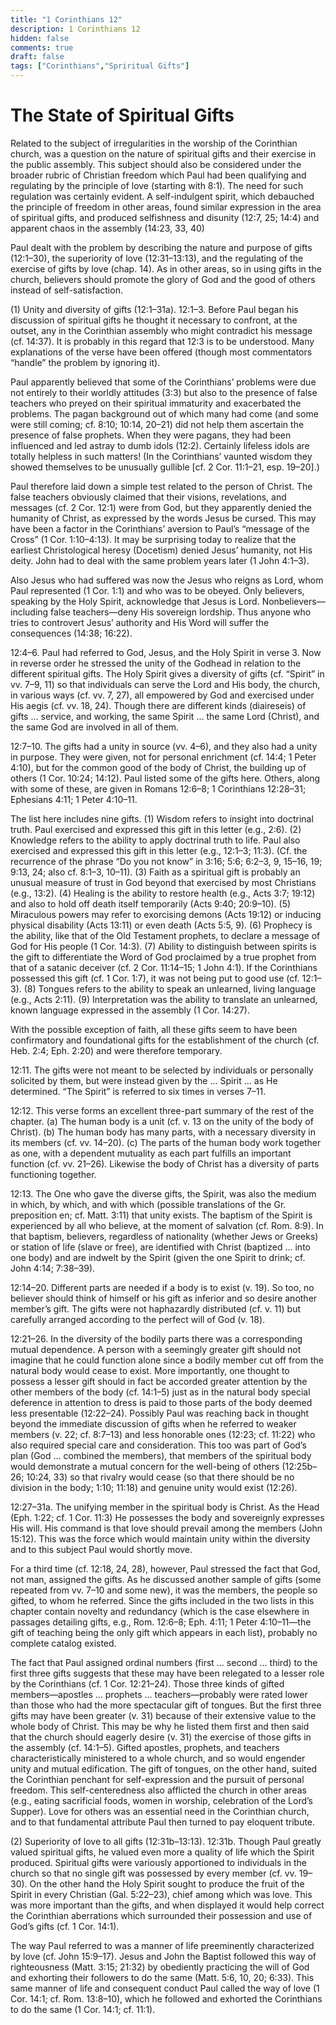```yaml
---
title: "1 Corinthians 12"
description: 1 Corinthians 12
hidden: false
comments: true
draft: false
tags: ["Corinthians","Spriritual Gifts"]
---
```

# The State of Spiritual Gifts

Related to the subject of irregularities in the worship of the Corinthian church, was a question on the nature of spiritual gifts and their exercise in the public assembly. This subject should also be considered under the broader rubric of Christian freedom which Paul had been qualifying and regulating by the principle of love (starting with 8:1). The need for such regulation was certainly evident. A self-indulgent spirit, which debauched the principle of freedom in other areas, found similar expression in the area of spiritual gifts, and produced selfishness and disunity (12:7, 25; 14:4) and apparent chaos in the assembly (14:23, 33, 40)

Paul dealt with the problem by describing the nature and purpose of gifts (12:1–30), the superiority of love (12:31–13:13), and the regulating of the exercise of gifts by love (chap. 14). As in other areas, so in using gifts in the church, believers should promote the glory of God and the good of others instead of self-satisfaction.

(1) Unity and diversity of gifts (12:1–31a). 12:1–3. Before Paul began his discussion of spiritual gifts he thought it necessary to confront, at the outset, any in the Corinthian assembly who might contradict his message (cf. 14:37). It is probably in this regard that 12:3 is to be understood. Many explanations of the verse have been offered (though most commentators “handle” the problem by ignoring it).

Paul apparently believed that some of the Corinthians’ problems were due not entirely to their worldly attitudes (3:3) but also to the presence of false teachers who preyed on their spiritual immaturity and exacerbated the problems. The pagan background out of which many had come (and some were still coming; cf. 8:10; 10:14, 20–21) did not help them ascertain the presence of false prophets. When they were pagans, they had been influenced and led astray to dumb idols (12:2). Certainly lifeless idols are totally helpless in such matters! (In the Corinthians’ vaunted wisdom they showed themselves to be unusually gullible [cf. 2 Cor. 11:1–21, esp. 19–20].)

Paul therefore laid down a simple test related to the person of Christ. The false teachers obviously claimed that their visions, revelations, and messages (cf. 2 Cor. 12:1) were from God, but they apparently denied the humanity of Christ, as expressed by the words Jesus be cursed. This may have been a factor in the Corinthians’ aversion to Paul’s “message of the Cross” (1 Cor. 1:10–4:13). It may be surprising today to realize that the earliest Christological heresy (Docetism) denied Jesus’ humanity, not His deity. John had to deal with the same problem years later (1 John 4:1–3).

Also Jesus who had suffered was now the Jesus who reigns as Lord, whom Paul represented (1 Cor. 1:1) and who was to be obeyed. Only believers, speaking by the Holy Spirit, acknowledge that Jesus is Lord. Nonbelievers—including false teachers—deny His sovereign lordship. Thus anyone who tries to controvert Jesus’ authority and His Word will suffer the consequences (14:38; 16:22).

12:4–6. Paul had referred to God, Jesus, and the Holy Spirit in verse 3. Now in reverse order he stressed the unity of the Godhead in relation to the different spiritual gifts. The Holy Spirit gives a diversity of gifts (cf. “Spirit” in vv. 7–9, 11) so that individuals can serve the Lord and His body, the church, in various ways (cf. vv. 7, 27), all empowered by God and exercised under His aegis (cf. vv. 18, 24). Though there are different kinds (diaireseis) of gifts … service, and working, the same Spirit … the same Lord (Christ), and the same God are involved in all of them.

12:7–10. The gifts had a unity in source (vv. 4–6), and they also had a unity in purpose. They were given, not for personal enrichment (cf. 14:4; 1 Peter 4:10), but for the common good of the body of Christ, the building up of others (1 Cor. 10:24; 14:12). Paul listed some of the gifts here. Others, along with some of these, are given in Romans 12:6–8; 1 Corinthians 12:28–31; Ephesians 4:11; 1 Peter 4:10–11.

The list here includes nine gifts. (1) Wisdom refers to insight into doctrinal truth. Paul exercised and expressed this gift in this letter (e.g., 2:6). (2) Knowledge refers to the ability to apply doctrinal truth to life. Paul also exercised and expressed this gift in this letter (e.g., 12:1–3; 11:3). (Cf. the recurrence of the phrase “Do you not know” in 3:16; 5:6; 6:2–3, 9, 15–16, 19; 9:13, 24; also cf. 8:1–3, 10–11). (3) Faith as a spiritual gift is probably an unusual measure of trust in God beyond that exercised by most Christians (e.g., 13:2). (4) Healing is the ability to restore health (e.g., Acts 3:7; 19:12) and also to hold off death itself temporarily (Acts 9:40; 20:9–10). (5) Miraculous powers may refer to exorcising demons (Acts 19:12) or inducing physical disability (Acts 13:11) or even death (Acts 5:5, 9). (6) Prophecy is the ability, like that of the Old Testament prophets, to declare a message of God for His people (1 Cor. 14:3). (7) Ability to distinguish between spirits is the gift to differentiate the Word of God proclaimed by a true prophet from that of a satanic deceiver (cf. 2 Cor. 11:14–15; 1 John 4:1). If the Corinthians possessed this gift (cf. 1 Cor. 1:7), it was not being put to good use (cf. 12:1–3). (8) Tongues refers to the ability to speak an unlearned, living language (e.g., Acts 2:11). (9) Interpretation was the ability to translate an unlearned, known language expressed in the assembly (1 Cor. 14:27).

With the possible exception of faith, all these gifts seem to have been confirmatory and foundational gifts for the establishment of the church (cf. Heb. 2:4; Eph. 2:20) and were therefore temporary.

12:11. The gifts were not meant to be selected by individuals or personally solicited by them, but were instead given by the … Spirit … as He determined. “The Spirit” is referred to six times in verses 7–11.

12:12. This verse forms an excellent three-part summary of the rest of the chapter. (a) The human body is a unit (cf. v. 13 on the unity of the body of Christ). (b) The human body has many parts, with a necessary diversity in its members (cf. vv. 14–20). (c) The parts of the human body work together as one, with a dependent mutuality as each part fulfills an important function (cf. vv. 21–26). Likewise the body of Christ has a diversity of parts functioning together.

12:13. The One who gave the diverse gifts, the Spirit, was also the medium in which, by which, and with which (possible translations of the Gr. preposition en; cf. Matt. 3:11) that unity exists. The baptism of the Spirit is experienced by all who believe, at the moment of salvation (cf. Rom. 8:9). In that baptism, believers, regardless of nationality (whether Jews or Greeks) or station of life (slave or free), are identified with Christ (baptized … into one body) and are indwelt by the Spirit (given the one Spirit to drink; cf. John 4:14; 7:38–39).

12:14–20. Different parts are needed if a body is to exist (v. 19). So too, no believer should think of himself or his gift as inferior and so desire another member’s gift. The gifts were not haphazardly distributed (cf. v. 11) but carefully arranged according to the perfect will of God (v. 18).

12:21–26. In the diversity of the bodily parts there was a corresponding mutual dependence. A person with a seemingly greater gift should not imagine that he could function alone since a bodily member cut off from the natural body would cease to exist. More importantly, one thought to possess a lesser gift should in fact be accorded greater attention by the other members of the body (cf. 14:1–5) just as in the natural body special deference in attention to dress is paid to those parts of the body deemed less presentable (12:22–24). Possibly Paul was reaching back in thought beyond the immediate discussion of gifts when he referred to weaker members (v. 22; cf. 8:7–13) and less honorable ones (12:23; cf. 11:22) who also required special care and consideration. This too was part of God’s plan (God … combined the members), that members of the spiritual body would demonstrate a mutual concern for the well-being of others (12:25b–26; 10:24, 33) so that rivalry would cease (so that there should be no division in the body; 1:10; 11:18) and genuine unity would exist (12:26).

12:27–31a. The unifying member in the spiritual body is Christ. As the Head (Eph. 1:22; cf. 1 Cor. 11:3) He possesses the body and sovereignly expresses His will. His command is that love should prevail among the members (John 15:12). This was the force which would maintain unity within the diversity and to this subject Paul would shortly move.

For a third time (cf. 12:18, 24, 28), however, Paul stressed the fact that God, not man, assigned the gifts. As he discussed another sample of gifts (some repeated from vv. 7–10 and some new), it was the members, the people so gifted, to whom he referred. Since the gifts included in the two lists in this chapter contain novelty and redundancy (which is the case elsewhere in passages detailing gifts, e.g., Rom. 12:6–8; Eph. 4:11; 1 Peter 4:10–11—the gift of teaching being the only gift which appears in each list), probably no complete catalog existed.

The fact that Paul assigned ordinal numbers (first … second … third) to the first three gifts suggests that these may have been relegated to a lesser role by the Corinthians (cf. 1 Cor. 12:21–24). Those three kinds of gifted members—apostles … prophets … teachers—probably were rated lower than those who had the more spectacular gift of tongues. But the first three gifts may have been greater (v. 31) because of their extensive value to the whole body of Christ. This may be why he listed them first and then said that the church should eagerly desire (v. 31) the exercise of those gifts in the assembly (cf. 14:1–5). Gifted apostles, prophets, and teachers characteristically ministered to a whole church, and so would engender unity and mutual edification. The gift of tongues, on the other hand, suited the Corinthian penchant for self-expression and the pursuit of personal freedom. This self-centeredness also afflicted the church in other areas (e.g., eating sacrificial foods, women in worship, celebration of the Lord’s Supper). Love for others was an essential need in the Corinthian church, and to that fundamental attribute Paul then turned to pay eloquent tribute.

(2) Superiority of love to all gifts (12:31b–13:13). 12:31b. Though Paul greatly valued spiritual gifts, he valued even more a quality of life which the Spirit produced. Spiritual gifts were variously apportioned to individuals in the church so that no single gift was possessed by every member (cf. vv. 19–30). On the other hand the Holy Spirit sought to produce the fruit of the Spirit in every Christian (Gal. 5:22–23), chief among which was love. This was more important than the gifts, and when displayed it would help correct the Corinthian aberrations which surrounded their possession and use of God’s gifts (cf. 1 Cor. 14:1).

The way Paul referred to was a manner of life preeminently characterized by love (cf. John 15:9–17). Jesus and John the Baptist followed this way of righteousness (Matt. 3:15; 21:32) by obediently practicing the will of God and exhorting their followers to do the same (Matt. 5:6, 10, 20; 6:33). This same manner of life and consequent conduct Paul called the way of love (1 Cor. 14:1; cf. Rom. 13:8–10), which he followed and exhorted the Corinthians to do the same (1 Cor. 14:1; cf. 11:1).

